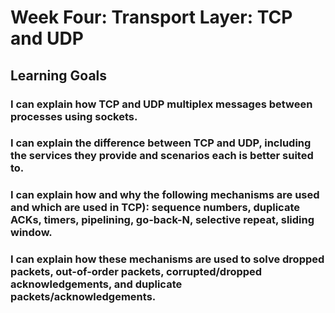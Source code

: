 # Week Four: Transport Layer: TCP and UDP

## Learning Goals

### I can explain how TCP and UDP multiplex messages between processes using sockets.

### I can explain the difference between TCP and UDP, including the services they provide and scenarios each is better suited to.

### I can explain how and why the following mechanisms are used and which are used in TCP): sequence numbers, duplicate ACKs, timers, pipelining, go-back-N, selective repeat, sliding window.

### I can explain how these mechanisms are used to solve dropped packets, out-of-order packets, corrupted/dropped acknowledgements, and duplicate packets/acknowledgements.

